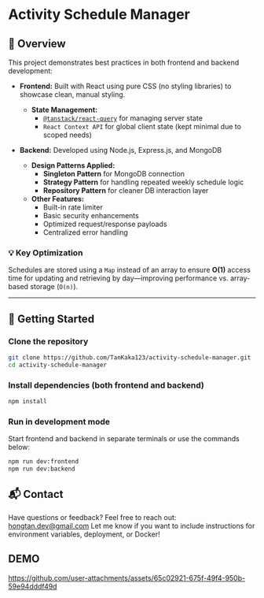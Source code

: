 # Activity Schedule Manager
## 🧠 Overview

This project demonstrates best practices in both frontend and backend development:
- **Frontend:** Built with React using pure CSS (no styling libraries) to showcase clean, manual styling.  
  - **State Management:**  
    - [`@tanstack/react-query`](https://tanstack.com/query) for managing server state  
    - `React Context API` for global client state (kept minimal due to scoped needs)

- **Backend:** Developed using Node.js, Express.js, and MongoDB  
  - **Design Patterns Applied:**
    - **Singleton Pattern** for MongoDB connection
    - **Strategy Pattern** for handling repeated weekly schedule logic
    - **Repository Pattern** for cleaner DB interaction layer
  - **Other Features:**
    - Built-in rate limiter
    - Basic security enhancements
    - Optimized request/response payloads
    - Centralized error handling

### 💡 Key Optimization
Schedules are stored using a `Map` instead of an array to ensure **O(1)** access time for updating and retrieving by day—improving performance vs. array-based storage (`O(n)`).

---
## 🚀 Getting Started
### Clone the repository

```bash
git clone https://github.com/TanKaka123/activity-schedule-manager.git
cd activity-schedule-manager
```
### Install dependencies (both frontend and backend)
```bash
npm install
```
### Run in development mode
Start frontend and backend in separate terminals or use the commands below:
```bash
npm run dev:frontend
npm run dev:backend
```

## 📬 Contact
Have questions or feedback?
Feel free to reach out: hongtan.dev@gmail.com
Let me know if you want to include instructions for environment variables, deployment, or Docker!


## DEMO
https://github.com/user-attachments/assets/65c02921-675f-49f4-950b-59e94dddf49d








